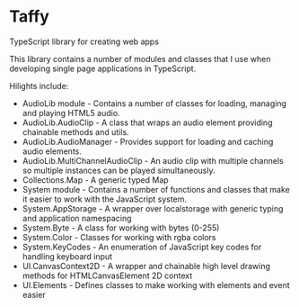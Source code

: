 # Taffy
TypeScript library for creating web apps

This library contains a number of modules and classes that I use when developing single page applications in TypeScript.

Hilights include:

* AudioLib module - Contains a number of classes for loading, managing and playing HTML5 audio.
* AudioLib.AudioClip - A class that wraps an audio element providing chainable methods and utils.
* AudioLib.AudioManager - Provides support for loading and caching audio elements.
* AudioLib.MultiChannelAudioClip - An audio clip with multiple channels so multiple instances can be played simultaneously.
* Collections.Map - A generic typed Map
* System module - Contains a number of functions and classes that make it easier to work with the JavaScript system.
* System.AppStorage - A wrapper over localstorage with generic typing and application namespacing
* System.Byte - A class for working with bytes (0-255)
* System.Color - Classes for working with rgba colors
* System.KeyCodes - An enumeration of JavaScript key codes for handling keyboard input
* UI.CanvasContext2D - A wrapper and chainable high level drawing methods for HTMLCanvasElement 2D context
* UI.Elements - Defines classes to make working with elements and event easier
